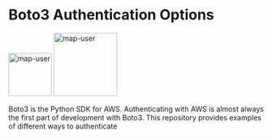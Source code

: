 # Boto3 Authentication Options

<img width="85" alt="map-user" src="https://img.shields.io/badge/views-134-green"> <img width="125" alt="map-user" src="https://img.shields.io/badge/unique visits-035-green">

Boto3 is the Python SDK for AWS. Authenticating with AWS is almost always the first part of development with Boto3. This repository provides examples of different ways to authenticate
